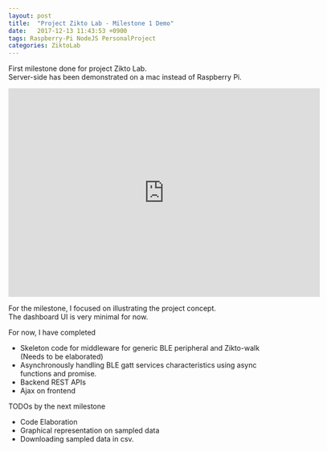 ```yaml
---
layout: post
title:  "Project Zikto Lab - Milestone 1 Demo"
date:   2017-12-13 11:43:53 +0900
tags: Raspberry-Pi NodeJS PersonalProject
categories: ZiktoLab
---
```


First milestone done for project Zikto Lab.<br>
Server-side has been demonstrated on a mac instead of Raspberry Pi.

<iframe width="620" height="415" src="https://www.youtube.com/embed/Cn26JtcMBTE" frameborder="0" allowfullscreen></iframe>

For the milestone, I focused on illustrating the project concept.<br>
The dashboard UI is very minimal for now.


For now, I have completed
 - Skeleton code for middleware for generic BLE peripheral and Zikto-walk (Needs to be elaborated)
 - Asynchronously handling BLE gatt services characteristics using async functions and promise.
 - Backend REST APIs
 - Ajax on frontend


TODOs by the next milestone
 - Code Elaboration
 - Graphical representation on sampled data
 - Downloading sampled data in csv.




